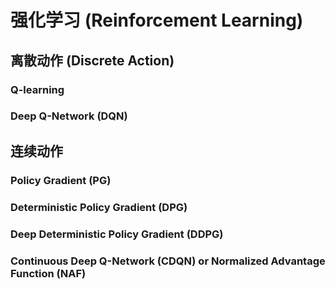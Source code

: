 # 强化学习 (Reinforcement Learning)


## 离散动作 (Discrete Action)

### Q-learning

### Deep Q-Network (DQN)

## 连续动作

### Policy Gradient (PG)

### Deterministic Policy Gradient (DPG)

### Deep Deterministic Policy Gradient (DDPG)

### Continuous Deep Q-Network (CDQN) or Normalized Advantage Function (NAF)